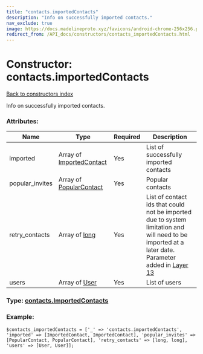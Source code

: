 ```yaml
---
title: "contacts.importedContacts"
description: "Info on successfully imported contacts."
nav_exclude: true
image: https://docs.madelineproto.xyz/favicons/android-chrome-256x256.png
redirect_from: /API_docs/constructors/contacts_importedContacts.html
---
```

# Constructor: contacts.importedContacts  
[Back to constructors index](/API_docs/constructors/index.html)



Info on successfully imported contacts.

### Attributes:

| Name     |    Type       | Required | Description |
|----------|---------------|----------|-------------|
|imported|Array of [ImportedContact](/API_docs/types/ImportedContact.html) | Yes|List of successfully imported contacts|
|popular\_invites|Array of [PopularContact](/API_docs/types/PopularContact.html) | Yes|Popular contacts|
|retry\_contacts|Array of [long](/API_docs/types/long.html) | Yes|List of contact ids that could not be imported due to system limitation and will need to be imported at a later date.<br>Parameter added in [Layer 13](https://core.telegram.org/api/layers#layer-13)|
|users|Array of [User](/API_docs/types/User.html) | Yes|List of users|



### Type: [contacts.ImportedContacts](/API_docs/types/contacts.ImportedContacts.html)


### Example:

```
$contacts_importedContacts = ['_' => 'contacts.importedContacts', 'imported' => [ImportedContact, ImportedContact], 'popular_invites' => [PopularContact, PopularContact], 'retry_contacts' => [long, long], 'users' => [User, User]];
```  
